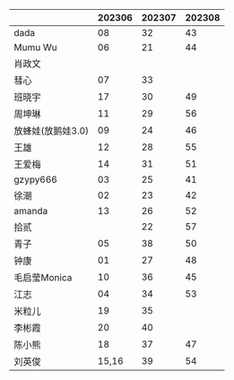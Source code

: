 |                   | 202306 | 202307 | 202308 |
| ----------------- | ------ | ------ | ------ |
| dada              | 08      |   32     |    43    |
| Mumu Wu           | 06      | 21 |   44     |
| 肖政文            |        |        |        |
| 彗心              | 07     |   33     |        |
| 班晓宇            |  17      |  30      |   49     |
| 周坤琳            |  11      |  29      |   56     |
| 放蜂娃(放鹅娃3.0) |  09     | 24 |   46     |
| 王雄              |  12      |  28      |  55      |
| 王爱梅            |  14      |  31      |   51     |
| gzypy666          | 03      | 25 |   41     |
| 徐潮              | 02     | 23 |    42    |
| amanda            | 13       |   26   |   52     |
| 拾贰              |        | 22 |    57    |
| 青子              | 05       |   38     |    50    |
| 钟康              | 01      |   27     |   48     |
| 毛启莹Monica      | 10      |   36     |    45    |
| 江志              | 04      |   34     |    53    |
| 米粒儿            | 19       |  35      |        |
| 李彬霞            | 20       |   40     |        |
| 陈小熊            | 18       |   37     |   47     |
| 刘英俊            | 15,16  |   39    | 54 |